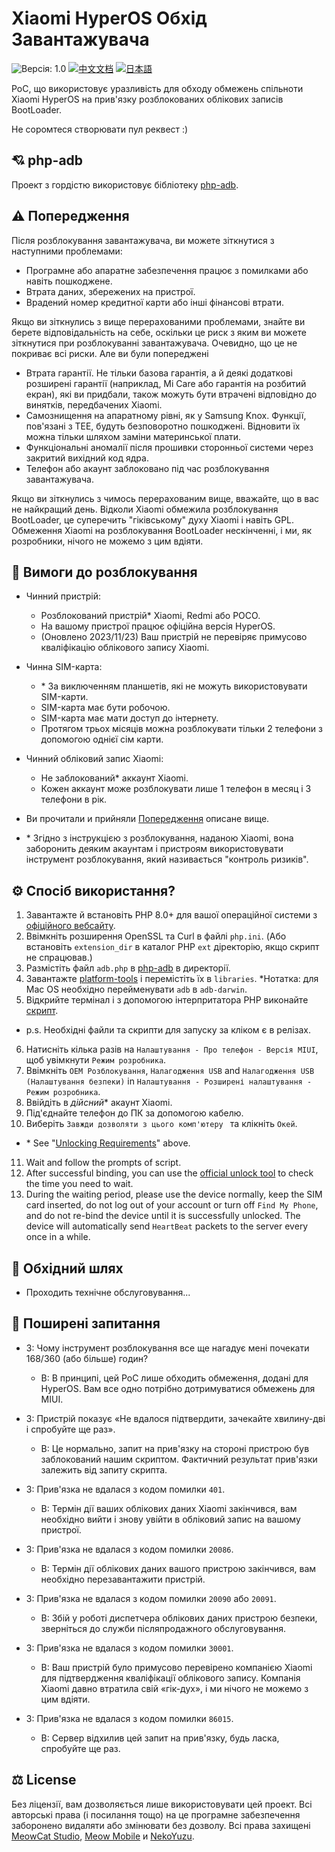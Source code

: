 # Xiaomi HyperOS Обхід Завантажувача

![Версія: 1.0](https://img.shields.io/badge/Version-1.0-brightgreen?style=for-the-badge) [![中文文档](https://img.shields.io/badge/中文文档-brightgreen?style=for-the-badge)](README-zh.md) [![日本語](https://img.shields.io/badge/日本語-brightgreen?style=for-the-badge)](README-ja.md)

PoC, що використовує уразливість для обходу обмежень спільноти Xiaomi HyperOS на прив'язку розблокованих облікових записів BootLoader.

Не соромтеся створювати пул реквест :)

## 💘 php-adb

Проект з гордістю використовує бібліотеку [php-adb](https://github.com/MlgmXyysd/php-adb).

## ⚠️ Попередження

Після розблокування завантажувача, ви можете зіткнутися з наступними проблемами:

- Програмне або апаратне забезпечення працює з помилками або навіть пошкоджене.
- Втрата даних, збережених на пристрої.
- Врадений номер кредитної карти або інші фінансові втрати.

Якщо ви зіткнулись з вище перерахованими проблемами, знайте ви берете відповідальність на себе, оскільки це риск з яким ви можете зіткнутися при розблокуванні завантажувача. Очевидно, що це не покриває всі риски. Але ви були попереджені 

- Втрата гарантії. Не тільки базова гарантія, а й деякі додаткові розширені гарантії (наприклад, Mi Care або гарантія на розбитий екран), які ви придбали, також можуть бути втрачені відповідно до винятків, передбачених Xiaomi.
- Самознищення на апаратному рівні, як у Samsung Knox. Функції, пов'язані з TEE, будуть безповоротно пошкоджені. Відновити їх можна тільки шляхом заміни материнської плати.
- Функціональні аномалії після прошивки сторонньої системи через закритий вихідний код ядра.
- Телефон або акаунт заблоковано під час розблокування завантажувача.

Якщо ви зіткнулись з чимось перерахованим вище, вважайте, що в вас не найкращий день. Відколи Xiaomi обмежила розблокування BootLoader, це суперечить "гіківському" духу Xiaomi і навіть GPL. Обмеження Xiaomi на розблокування BootLoader нескінченні, і ми, як розробники, нічого не можемо з цим вдіяти.

## 📲 Вимоги до розблокування

- Чинний пристрій:
  - Розблокований пристрій\* Xiaomi, Redmi або POCO.
  - На вашому пристрої працює офіційна версія HyperOS. 
  - (Оновлено 2023/11/23) Ваш пристрій не перевіряє примусово кваліфікацію облікового запису Xiaomi.
- Чинна SIM-карта:
  - \* За виключенням планшетів, які не можуть використовувати SIM-карти.
  - SIM-карта має бути робочою.
  - SIM-карта має мати доступ до інтернету.
  - Протягом трьох місяців можна розблокувати тільки 2 телефони з допомогою однієї сім карти.
- Чинний обліковий запис Xiaomi:
  - Не заблокований\* аккаунт Xiaomi.
  - Кожен аккаунт може розблокувати лише 1 телефон в месяц і 3 телефони в рік.
- Ви прочитали и прийняли [Попередження](#%EF%B8%8F-warning) описане вище.

- \*  Згідно з інструкцією з розблокування, наданою Xiaomi, вона заборонить деяким акаунтам і пристроям використовувати інструмент розблокування, який називається "контроль ризиків".

## ⚙️ Спосіб використання?

1. Завантажте й встановіть PHP 8.0+ для вашої операційної системи з [офіційного вебсайту](https://www.php.net/downloads).
2. Ввімкніть розширення OpenSSL та Curl в файлі `php.ini`. (Або встановіть `extension_dir` в каталог PHP `ext` діректорію, якщо скрипт не спрацював.)
3. Размістіть файл `adb.php` в [php-adb](https://github.com/MlgmXyysd/php-adb) в директорії.
4. Завантажте [platform-tools](https://developer.android.com/studio/releases/platform-tools) і перемістіть їх в `libraries`. *Нотатка: для Mac OS необхідно перейменувати `adb` в `adb-darwin`.
5. Відкрийте термінал і з допомогою інтерпритатора PHP виконайте [скрипт](../bypass.php).

- p.s. Необхідні файли та скрипти для запуску за кліком є в релізах.

6. Натисніть кілька разів на `Налаштування - Про телефон - Версія MIUI`, щоб увімкнути `Режим розробника`.
7. Ввімкніть `OEM Розблокування`, `Налагодження USB` and `Налагодження USB (Налаштування безпеки)` in `Налаштування - Розширені налаштування - Режим розробника`.
8. Ввійдіть в _дійсний_\* акаунт Xiaomi.
9. Під'єднайте телефон до ПК за допомогою кабелю.
10. Виберіть `Завжди дозволяти з цього комп'ютеру ` та клікніть `Oкей`.

- \* See "[Unlocking Requirements](#-Unlocking-requirements)" above.

11. Wait and follow the prompts of script.
12. After successful binding, you can use the [official unlock tool](https://en.miui.com/unlock/index.html) to check the time you need to wait.
13. During the waiting period, please use the device normally, keep the SIM card inserted, do not log out of your account or turn off `Find My Phone`, and do not re-bind the device until it is successfully unlocked. The device will automatically send `HeartBeat` packets to the server every once in a while.

## 📖 Обхідний шлях

- Проходить технічне обслуговування...

## 🔖 Поширені запитання

- З: Чому інструмент розблокування все ще нагадує мені почекати 168/360 (або більше) годин?
  - В: В принципі, цей PoC лише обходить обмеження, додані для HyperOS. Вам все одно потрібно дотримуватися обмежень для MIUI.

- З: Пристрій показує «Не вдалося підтвердити, зачекайте хвилину-дві і спробуйте ще раз».
  - В: Це нормально, запит на прив'язку на стороні пристрою був заблокований нашим скриптом. Фактичний результат прив'язки залежить від запиту скрипта.

- З: Прив'язка не вдалася з кодом помилки `401`.
  - В: Термін дії ваших облікових даних Xiaomi закінчився, вам необхідно вийти і знову увійти в обліковий запис на вашому пристрої.

- З: Прив'язка не вдалася з кодом помилки `20086`.
  - В: Термін дії облікових даних вашого пристрою закінчився, вам необхідно перезавантажити пристрій.

- З: Прив'язка не вдалася з кодом помилки `20090` або `20091`.
  - В: Збій у роботі диспетчера облікових даних пристрою безпеки, зверніться до служби післяпродажного обслуговування.

- З: Прив'язка не вдалася з кодом помилки `30001`.
  - В: Ваш пристрій було примусово перевірено компанією Xiaomi для підтвердження кваліфікації облікового запису. Компанія Xiaomi давно втратила свій «гік-дух», і ми нічого не можемо з цим вдіяти.

- З: Прив'язка не вдалася з кодом помилки `86015`.
  - В: Сервер відхилив цей запит на прив'язку, будь ласка, спробуйте ще раз.

## ⚖️ License

Без ліцензії, вам дозволяється лише використовувати цей проект. Всі авторські права (і посилання тощо) на це програмне забезпечення заборонено видаляти або змінювати без дозволу. Всі права захищені [MeowCat Studio](https://github.com/MeowCat-Studio), [Meow Mobile](https://github.com/Meow-Mobile) и [NekoYuzu](https://github.com/MlgmXyysd).
